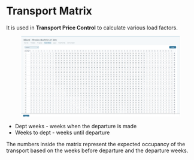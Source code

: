 # Transport Matrix

It is used in **Transport Price Control** to calculate various load factors.

<figure><img src=".gitbook/assets/image (2).png" alt=""><figcaption></figcaption></figure>

* Dept weeks - weeks when the departure is made
* Weeks to dept - weeks until departure

The numbers inside the matrix represent the expected occupancy of the transport based on the weeks before departure and the departure weeks.
